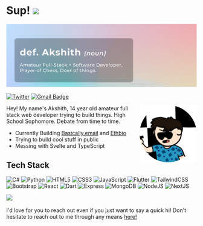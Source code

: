 # Sup! <img src="https://media.giphy.com/media/hvRJCLFzcasrR4ia7z/giphy.gif" width="25px" />

<img src="banner.png" >

[![Twitter](https://img.shields.io/badge/-@Akshith3105-1ca0f1?style=flat-square&labelColor=1ca0f1&logo=twitter&logoColor=white&link=https://twitter.com/Harshkhatri24)](https://twitter.com/Akshith3105)
[![Gmail Badge](https://img.shields.io/badge/-akshithgarapati3105@gmail.com-c14438?style=flat-square&logo=Gmail&logoColor=white&link=mailto:mailharshkhatri@gmail.com)](mailto:akshithgarapati3105@gmail.com)

<img src="unknown-modified.png" align="right">

Hey! My name's Akshith, 14 year old amateur full stack web developer trying to build things. High School Sophomore. Debate from time to time.

- Currently Building <a href="https://www.basically.email/">Basically.email</a> and <a href="https://www.ethbio.xyz/">Ethbio</a>
- Trying to build cool stuff in public
- Messing with Svelte and TypeScript


## Tech Stack
![C#](https://img.shields.io/badge/C%23-239120?style=for-the-badge&logo=c-sharp&logoColor=white)
![Python](https://img.shields.io/badge/Python-3776AB?style=for-the-badge&logo=python&logoColor=white)
![HTML5](https://img.shields.io/badge/HTML5-E34F26?style=for-the-badge&logo=html5&logoColor=white)
![CSS3](https://img.shields.io/badge/CSS3-1572B6?style=for-the-badge&logo=css3&logoColor=white)
![JavaScript](https://img.shields.io/badge/JavaScript-323330?style=for-the-badge&logo=javascript&logoColor=F7DF1E)
![Flutter](https://img.shields.io/badge/Flutter-02569B?style=for-the-badge&logo=flutter&logoColor=white)
![TailwindCSS](https://img.shields.io/badge/Tailwind_CSS-38B2AC?style=for-the-badge&logo=tailwind-css&logoColor=white)
![Bootstrap](https://img.shields.io/badge/Bootstrap-563D7C?style=for-the-badge&logo=bootstrap&logoColor=white)
![React](https://img.shields.io/badge/React-20232A?style=for-the-badge&logo=react&logoColor=61DAFB)
![Dart](https://img.shields.io/badge/Dart-0175C2?style=for-the-badge&logo=dart&logoColor=white)
![Express](https://img.shields.io/badge/Express.js-404D59?style=for-the-badge)
![MongoDB](https://img.shields.io/badge/MongoDB-4EA94B?style=for-the-badge&logo=mongodb&logoColor=white)
![NodeJS](https://img.shields.io/badge/Node.js-43853D?style=for-the-badge&logo=node.js&logoColor=white)
![NextJS](https://img.shields.io/badge/Next.js-000000?style=for-the-badge&logo=next.js&logoColor=white)

![](https://komarev.com/ghpvc/?username=Bobby3105)


I'd love for you to reach out even if you just want to say a quick hi! Don't hesitate to reach out to me through any means <a href="https://linktr.ee/Bobby3105" target="_blank">here!</a>


